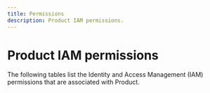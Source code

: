 ```yaml
---
title: Permissions
description: Product IAM permissions.
---
```


# Product IAM permissions

The following tables list the Identity and Access Management (IAM) permissions that are associated with Product.
